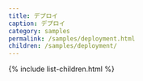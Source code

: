 ```yaml
---
title: デプロイ
caption: デプロイ
category: samples
permalink: /samples/deployment.html
children: /samples/deployment/
---
```


{% include list-children.html %}
